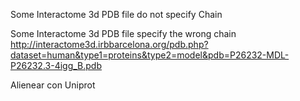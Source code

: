 Some Interactome 3d PDB file do not specify Chain
    
Some Interactome 3d PDB file specify the wrong chain
  http://interactome3d.irbbarcelona.org/pdb.php?dataset=human&type1=proteins&type2=model&pdb=P26232-MDL-P26232.3-4igg_B.pdb


Alienear con Uniprot
